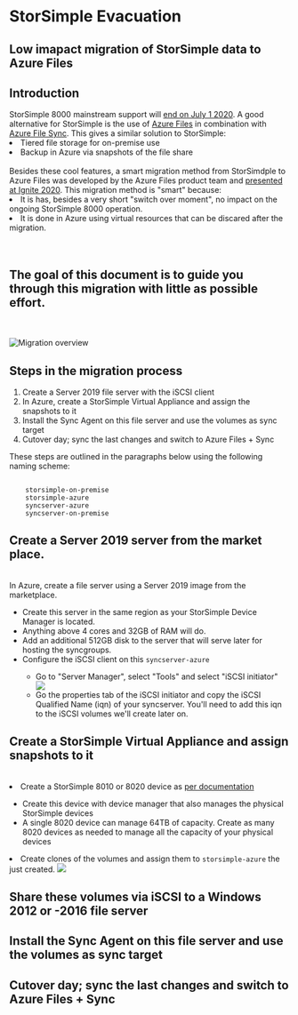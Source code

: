 <h1>StorSimple Evacuation</h1>
<h2>Low imapact migration of StorSimple data to Azure Files</h2>

<p>
<h2>Introduction</h2>
StorSimple 8000 mainstream support will <a href="https://support.microsoft.com/en-us/lifecycle/search/19605">end on July 1 2020</a>.
A good alternative for StorSimple is the use of <a href="https://docs.microsoft.com/en-us/azure/storage/files/storage-files-introduction">Azure Files</a> in combination with <a href="https://www.youtube.com/watch?v=Zm2w8-TRn-o">Azure File Sync</a>. This gives a similar solution to StorSimple:
<br>
<li>Tiered file storage for on-premise use</li>
<li>Backup in Azure via snapshots of the file share</li>
<br>
Besides these cool features, a smart migration method from StorSimdple to Azure Files was developed by the Azure Files product team and <a href="https://myignite.techcommunity.microsoft.com/sessions/84177?source=sessions">presented at Ignite 2020</a>.
This migration method is "smart" because:
<br>
<li>It is has, besides a very short "switch over moment", no impact on the ongoing StorSimple 8000 operation.</li>
<li>It is done in Azure using virtual resources that can be discared after the migration.</li>
<br>
<br>
<h2>The goal of this document is to guide you through this migration with little as possible effort.</h2>
<br>
<br>
<img src="https://github.com/joostm1/storsimple-exit/blob/master/content/storsimple-files-migration-overview.png" alt="Migration overview">
</p>


<p>
<h2>Steps in the migration process</h2>
<ol>
    <li>Create a Server 2019 file server with the iSCSI client</li>
    <li>In Azure, create a StorSimple Virtual Appliance and assign the snapshots to it</li>
    <li>Install the Sync Agent on this file server and use the volumes as sync target</li>
    <li>Cutover day; sync the last changes and switch to Azure Files + Sync</li>
</ol>
These steps are outlined in the paragraphs below using the following naming scheme:
<pre><code>
    storsimple-on-premise
    storsimple-azure
    syncserver-azure
    syncserver-on-premise
</pre></code>
</p>

<p>
<h2>Create a Server 2019 server from the market place.</h2>
<br>
In Azure, create a file server using a Server 2019 image from the marketplace.
<ul>
    <li>Create this server in the same region as your StorSimple Device Manager is located.</li>
    <li>Anything above 4 cores and 32GB of RAM will do.</li>
    <li>Add an additional 512GB disk to the server that will serve later for hosting the syncgroups.</li>
    <li>Configure the iSCSI client on this <code>syncserver-azure</code></li>
    <ul>
        <li>Go to "Server Manager", select "Tools" and select "iSCSI initiator"</li>
        <img src="https://github.com/joostm1/storsimple-exit/blob/master/content/iscsi-initiator.png"></li>
        <li>Go the properties tab of the iSCSI initiator and copy the iSCSI Qualified Name (iqn) of your syncserver.
        You'll need to add this iqn to the iSCSI volumes we'll create later on.</li>
    </ul>
</ul>    
</p>


<p>
<h2>Create a StorSimple Virtual Appliance and assign snapshots to it</h2>
<br>
<li>Create a StorSimple 8010 or 8020 device as <a href="https://docs.microsoft.com/en-us/azure/storsimple/storsimple-8000-cloud-appliance-u2">per documentation</a></li>
  <ul>
    <li>Create this device with device manager that also manages the physical StorSimple devices</li>
    <li>A single 8020 device can manage 64TB of capacity. Create as many 8020 devices as needed to manage all the capacity of your physical devices</li>
</ul>
<li>Create clones of the volumes and assign them to <code>storsimple-azure</code> the just created.
<img src="https://github.com/joostm1/storsimple-exit/blob/master/content/clone-to-8020.png"></li>


</p>

<p>
<h2>Share these volumes via iSCSI to a Windows 2012 or -2016 file server</h2>
<h2>Install the Sync Agent on this file server and use the volumes as sync target</h2>
<h2>Cutover day; sync the last changes and switch to Azure Files + Sync</h2>
